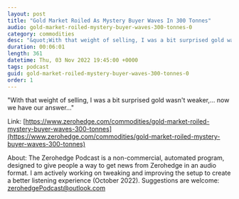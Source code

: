 ```yaml
---
layout: post
title: "Gold Market Roiled As Mystery Buyer Waves In 300 Tonnes"
audio: gold-market-roiled-mystery-buyer-waves-300-tonnes-0
category: commodities
desc: "&quot;With that weight of selling, I was a bit surprised gold wasn't weaker,... now we have our answer...&quot;"
duration: 00:06:01
length: 361
datetime: Thu, 03 Nov 2022 19:45:00 +0000
tags: podcast
guid: gold-market-roiled-mystery-buyer-waves-300-tonnes-0
order: 1
---
```

&quot;With that weight of selling, I was a bit surprised gold wasn't weaker,... now we have our answer...&quot;

Link: [https://www.zerohedge.com/commodities/gold-market-roiled-mystery-buyer-waves-300-tonnes](https://www.zerohedge.com/commodities/gold-market-roiled-mystery-buyer-waves-300-tonnes)

About: The Zerohedge Podcast is a non-commercial, automated program, designed to give people a way to get news from Zerohedge in an audio format.  I am actively working on tweaking and improving the setup to create a better listening experience (October 2022).  Suggestions are welcome: [zerohedgePodcast@outlook.com](mailto:zerohedgePodcast@outlook.com)